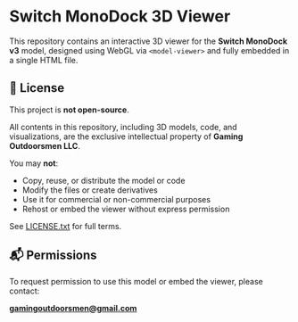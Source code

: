# Switch MonoDock 3D Viewer

This repository contains an interactive 3D viewer for the **Switch MonoDock v3** model, designed using WebGL via `<model-viewer>` and fully embedded in a single HTML file.

## 🚫 License

This project is **not open-source**.

All contents in this repository, including 3D models, code, and visualizations, are the exclusive intellectual property of **Gaming Outdoorsmen LLC**.

You may **not**:
- Copy, reuse, or distribute the model or code
- Modify the files or create derivatives
- Use it for commercial or non-commercial purposes
- Rehost or embed the viewer without express permission

See [LICENSE.txt](./LICENSE.txt) for full terms.

## 📬 Permissions

To request permission to use this model or embed the viewer, please contact:

**gamingoutdoorsmen@gmail.com**
